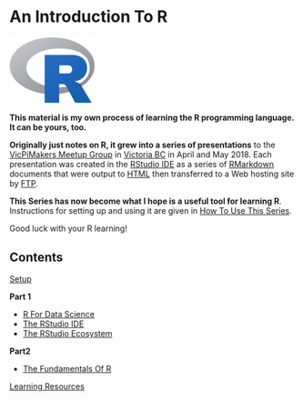# An Introduction To R
 
<img src="images/Rlogo.png" width="150" />

**This material is my own process of learning the R programming language. It can be yours, too.**

**Originally just notes on R, it grew into a series of presentations** to the [VicPiMakers Meetup Group](https://www.meetup.com/Victoria-Raspberry-PiMakers-And-Others/) in [Victoria BC](https://www.tourismvictoria.com/) in April and May 2018. Each presentation was created in the [RStudio IDE](https://www.rstudio.com/) as a series of [RMarkdown](http://rmarkdown.rstudio.com/) documents that were output to [HTML](https://en.wikipedia.org/wiki/HTML) then transferred to a Web hosting site by [FTP](https://en.wikipedia.org/wiki/File_Transfer_Protocol).

**This Series has now become what I hope is a useful tool for learning R**. Instructions for setting up and using it are given in [How To Use This Series](http//r.introbook.stuzog.com/setup.html).

Good luck with your R learning!

## Contents

[Setup](http//r.introbook.stuzog.com/setup.html)

**Part 1**

* [R For Data Science](http//r.introbook.stuzog.com/r-for-data-science.html)
* [The RStudio IDE](http//r.introbook.stuzog.com/rstudio-ide.html)
* [The RStudio Ecosystem](http//r.introbook.stuzog.com/the-rstudio-ecosystem.html)

**Part2**

* [The Fundamentals Of R](http//r.introbook.stuzog.com/the-fundamentals-of-r.html)

[Learning Resources](http//r.introbook.stuzog.com/r-learning-resources.html)

